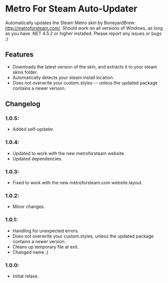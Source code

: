 # Metro For Steam Auto-Updater
Automatically updates the Steam Metro skin by BoneyardBrew: http://metroforsteam.com/. Should work on all versions of Windows, as long as you have .NET 4.5.2 or higher installed. Please report any issues or bugs ;)

## Features
- Downloads the latest version of the skin, and extracts it to your steam skins folder.
- Automatically detects your steam install location.
- Does not overwrite your custom.styles -- unless the updated package contains a newer version.

## Changelog

### 1.0.5:
- Added self-updater.

### 1.0.4:
- Updated to work with the new metroforsteam website.
- Updated dependencies.

### 1.0.3:
- Fixed to work with the new metroforsteam.com website layout.

### 1.0.2:
- Minor changes.

### 1.0.1:
- Handling for unexpected errors.
- Does not overwrite your custom.styles, unless the updated package contains a newer version.
- Cleans up temporary file at exit.
- Changed name ;)

### 1.0.0:
- Initial relase.
